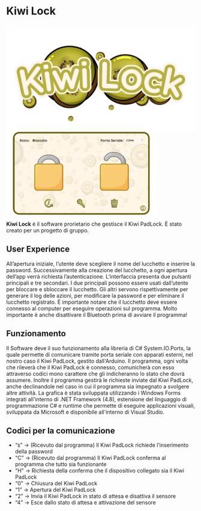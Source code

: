 # Kiwi Lock

<img src="Logo.png" alt="Ecovi" width="600" style="display:flex;justify-content:center;align-items:center;">
</div>

<img src="Example.png" alt="Ecovi" width="400" style="display:flex;justify-content:center;align-items:center;">
</div>

**Kiwi Lock** è il software prorietario che gestisce il Kiwi PadLock. È stato creato per un progetto di gruppo.

## User Experience
All’apertura iniziale, l’utente deve scegliere il nome del lucchetto e inserire la password.
Successivamente alla creazione del lucchetto, a ogni apertura dell’app verrà richiesta l’autenticazione.
L’interfaccia presenta due pulsanti principali e tre secondari. I due principali possono essere usati dall’utente per bloccare e sbloccare il lucchetto.
Gli altri servono rispettivamente per generare il log delle azioni, per modificare la password e per eliminare il lucchetto registrato.
É importante notare che il lucchetto deve essere connesso al computer per eseguire operazioni sul programma. Molto importante è anche disattivare il Bluetooth prima di avviare il programma!

## Funzionamento
Il Software deve il suo funzionamento alla libreria di C# System.IO.Ports, la quale permette di comunicare tramite porta seriale con apparati esterni, nel nostro caso il Kiwi PadLock, gestito dall'Arduino.
Il programma, ogni volta che rileverà che il Kiwi PadLock è connesso,  comunicherà con esso attraverso codici mono carattere che gli indicheranno lo stato che dovrà assumere.
Inoltre il programma gestirà le richieste inviate dal Kiwi PadLock, anche declinandole nel caso in cui il programma sia impegnato a svolgere altre attività.
La grafica è stata sviluppata utilizzando i Windows Forms integrati all'interno di .NET Framework (4.8), estensione del linguaggio di programmazione C# e runtime che permette di eseguire applicazioni visuali, sviluppata da Microsoft e disponibile all'interno di Visual Studio.

## Codici per la comunicazione

-  “s” -> (Ricevuto dal programma) Il Kiwi PadLock richiede l’inserimento della password
-  “C” -> (Ricevuto dal programma) Il Kiwi PadLock conferma al programma che tutto sia funzionante
-  “H” -> Richiesta della conferma che il dispositivo collegato sia il Kiwi PadLock
-  “0” -> Chiusura del Kiwi PadLock
-  “1” -> Apertura del Kiwi PadLock
-  “2” -> Invia il Kiwi PadLock in stato di attesa e disattiva il sensore
-  “4” -> Esce dallo stato di attesa e attivazione del sensore
